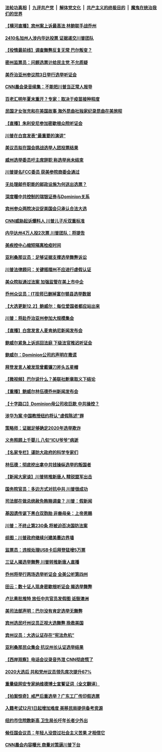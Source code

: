 ####  [法轮功真相](../../../../basic/blob/master/README.md?t=12030831) &nbsp;|&nbsp; [九评共产党](../../../../9ping.md/blob/master/README.md?t=12030831) &nbsp;|&nbsp; [解体党文化](../../../../jtdwh.md/blob/master/README.md?t=12030831)  &nbsp;|&nbsp; [共产主义的终极目的](../../../../gczydzjmd.md/blob/master/README.md?t=12030831) &nbsp;|&nbsp; [魔鬼在统治我们的世界](../../../../mgztzwmdsj.md/blob/master/README.md?t=12030831) 

#### [【横河直播】宾州案上诉最高法 林鲍联手战乔州](../pages/nsc412/n12591576.md?t=12030831) 

#### [2410名加州人涉内华达投票 证据递交川普团队](../pages/nsc412/n12591924.md?t=12030831) 

#### [【役情最前线】调查舞弊反复无常 巴尔叛变？](../pages/nsc412/n12591190.md?t=12030831) 

#### [密州监票员：问题选票计给民主党 不允质疑](../pages/nsc412/n12591827.md?t=12030831) 

#### [美乔治亚州参议院3日举行选举听证会](../pages/nsc412/n12591850.md?t=12030831) 

#### [CNN晨会录音续集：不能把川普当正常人报导](../pages/nsc412/n12591743.md?t=12030831) 

#### [百老汇明年夏末重开？专家：取决于疫苗接种程度](../pages/nsc412/n12591563.md?t=12030831) 

#### [民国才女张充和在美国故事 海外昆曲社独家纪录昆曲在美旅程](../pages/nsc412/n12591630.md?t=12030831) 

#### [【直播】朱利安尼参加密歇根众院听证会](../pages/nsc412/n12588920.md?t=12030831) 

#### [川普在白宫发表“最重要的演讲”](../pages/nsc412/n12591811.md?t=12030831) 

#### [美议员拟在国会挑战选举人团投票结果](../pages/nsc412/n12591711.md?t=12030831) 

#### [威州选举委员吁主席辞职 称选举尚未结束](../pages/nsc412/n12591586.md?t=12030831) 

#### [川普提名FCC委员 获美参院商委会通过](../pages/nsc412/n12591514.md?t=12030831) 

#### [无处理邮件职能的邮政设施为何送出选票？](../pages/nsc412/n12591387.md?t=12030831) 

#### [深度曝中共控制的瑞银证券与Dominion关系](../pages/nsc412/n12591486.md?t=12030831) 

#### [宾州参众两院决议促美国会只承认合法大选](../pages/nsc412/n12591645.md?t=12030831) 

#### [CNN威胁起诉爆料人 川普儿子斥双重标准](../pages/nsc412/n12591419.md?t=12030831) 

#### [内华达州4万人投2次票 川普团队：将提吿](../pages/nsc412/n12591331.md?t=12030831) 

#### [美疾控中心缩短隔离检疫时间](../pages/nsc412/n12591441.md?t=12030831) 

#### [亚利桑那议员：足够证据支撑选举舞弊诉讼](../pages/nsc412/n12591472.md?t=12030831) 

#### [川普法律顾问：关键摇摆州不应进行虚假认证](../pages/nsc412/n12591436.md?t=12030831) 

#### [美众院拟通过法案 加强监管在美上市中企](../pages/nsc412/n12591263.md?t=12030831) 

#### [乔州众议员：IT技师已删掉富尔顿县选举数据](../pages/nsc412/n12591372.md?t=12030831) 

#### [【大选更新12.2】鲍威尔：每位爱国者都应站出来](../pages/nsc412/n12590387.md?t=12030831) 

#### [川普：将赴乔治亚州参加大规模集会](../pages/nsc412/n12591376.md?t=12030831) 

#### [【直播】白宫发言人麦肯纳尼新闻发布会](../pages/nsc412/n12591366.md?t=12030831) 

#### [鲍威尔紧急上诉巡回法庭 下级法官推迟听证会](../pages/nsc412/n12591037.md?t=12030831) 

#### [鲍威尔：Dominion公司的声明在撒谎](../pages/nsc412/n12591286.md?t=12030831) 

#### [拜登发言人被发现曾戴镰刀斧头五星帽](../pages/nsc412/n12591279.md?t=12030831) 

#### [【微视频】巴尔说什么？美联社断章取义下结论](../pages/nsc412/n12591203.md?t=12030831) 

#### [【重播】鲍威尔林伍德乔州新闻发布会](../pages/nsc412/n12589345.md?t=12030831) 

#### [【十字路口】Dominion母公司收巨款 中共操控？](../pages/nsc412/n12589165.md?t=12030831) 

#### [涉华为案 中国教授纽约将认“虚假陈述”罪](../pages/nsc412/n12589630.md?t=12030831) 

#### [策略师：证据足够确定2020年选举欺诈](../pages/nsc412/n12591160.md?t=12030831) 

#### [义务照顾上千婴儿 八旬“ICU爷爷”病逝](../pages/nsc412/n12589795.md?t=12030831) 

#### [【名家专栏】谨防大政府的科学专家们](../pages/nsc412/n12590709.md?t=12030831) 

#### [林伍德：彻底挖出拿中共钱操纵选举的叛国者](../pages/nsc412/n12591139.md?t=12030831) 

#### [【新闻大家谈】川普转推新唐人 精锐盟军出击](../pages/nsc412/n12590985.md?t=12030831) 

#### [国务院官员：多边方式对抗中共 川普很成功](../pages/nsc412/n12590904.md?t=12030831) 

#### [司法部在做总统赦免贿赂调查？ 川普：假新闻](../pages/nsc412/n12590784.md?t=12030831) 

#### [基因遗传诞下黑白双胞胎 非裔母亲：上帝恩赐](../pages/nsc412/n12590272.md?t=12030831) 

#### [川普：不终止第230条 将被迫否决国防法案](../pages/nsc412/n12590714.md?t=12030831) 

#### [组图：川普政府继续兴建美墨边界墙](../pages/nsc412/n12590615.md?t=12030831) 

#### [监票员：违规处理USB卡后拜登猛增5万票](../pages/nsc412/n12589487.md?t=12030831) 

#### [三证人揭选举舞弊 川普转推新唐人直播](../pages/nsc412/n12590042.md?t=12030831) 

#### [乔州将举行两场选举听证会 全美公听第四州](../pages/nsc412/n12590155.md?t=12030831) 

#### [田云：数十证人现身密歇根听证会 揭选举舞弊](../pages/nsc412/n12589582.md?t=12030831) 

#### [卢比奥批推特 放任中共官员发假图 诋毁澳洲](../pages/nsc412/n12590030.md?t=12030831) 

#### [美司法部声明：巴尔没有肯定选举无舞弊](../pages/nsc412/n12589151.md?t=12030831) 

#### [宾州选民吁州议员正视大选舞弊 挽救美国](../pages/nsc412/n12590027.md?t=12030831) 

#### [宾州议员：大选认证存在“宪法危机”](../pages/nsc412/n12589450.md?t=12030831) 

#### [亚利桑那民众集会 抗议州长认证选举结果](../pages/nsc412/n12589671.md?t=12030831) 

#### [【西岸观察】电话会议录音外泄 CNN彻底慌了](../pages/nsc412/n12589769.md?t=12030831) 

#### [2020大选后 共和党州议员领先席次提升67%](../pages/nsc412/n12589891.md?t=12030831) 

#### [重量级网安专家纳维德博士宣誓证词（全文翻译）](../pages/nsc412/n12589139.md?t=12030831) 

#### [【拍案惊奇】戒严后重选举？广东工厂传印假选票](../pages/nsc412/n12589646.md?t=12030831) 

#### [入籍考试12月1日起增加难度  美移民局提供备考资源](../pages/nsc412/n12589683.md?t=12030831) 

#### [纽约市住院数新高  卫生局长吁年长者少外出](../pages/nsc412/n12589700.md?t=12030831) 

#### [候任国会议员：年轻人没尝过社会主义苦果  才相信它](../pages/nsc412/n12589705.md?t=12030831) 

#### [CNN晨会内容曝光 商量对策逼川普下台](../pages/nsc412/n12589297.md?t=12030831) 

